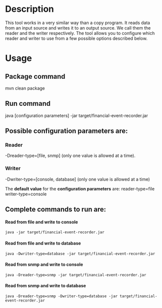 # Description

This tool works in a very similar way than a copy program. It reads data from an input source and writes it to
an output source. We call them the reader and the writer respectively. The tool allows you to configure which reader
and writer to use from a few possible options described below.

# Usage

## Package command

mvn clean package

## Run command

java [configuration parameters] -jar target/financial-event-recorder.jar

## Possible configuration parameters are:

### Reader
-Dreader-type=[file, snmp] (only one value is allowed at a time).

### Writer
-Dwriter-type=[console, database] (only one value is allowed at a time)

The **default value** for the **configuration parameters** are:
reader-type=file
writer-type=console

## Complete commands to run are:

#### Read from file and write to console
```
java -jar target/financial-event-recorder.jar
```

#### Read from file and write to database
```
java -Dwriter-type=database -jar target/financial-event-recorder.jar
```

#### Read from snmp and write to console
```
java -Dreader-type=snmp -jar target/financial-event-recorder.jar
```

#### Read from snmp and write to database
```
java -Dreader-type=snmp -Dwriter-type=database -jar target/financial-event-recorder.jar
```

